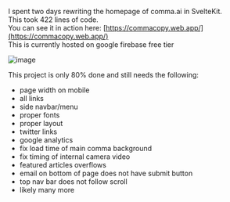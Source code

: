 I spent two days rewriting the homepage of comma.ai in SvelteKit.  
This took 422 lines of code.  
You can see it in action here: [https://commacopy.web.app/](https://commacopy.web.app/)  
This is currently hosted on google firebase free tier



![image](https://i.imgur.com/V1SryNH.jpg)

This project is only 80% done and still needs the following:  
* page width on mobile
* all links
* side navbar/menu
* proper fonts
* proper layout
* twitter links
* google analytics
* fix load time of main comma background
* fix timing of internal camera video
* featured articles overflows
* email on bottom of page does not have submit button
* top nav bar does not follow scroll
* likely many more
